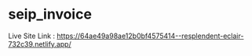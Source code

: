 # seip_invoice
Live Site Link : https://64ae49a98ae12b0bf4575414--resplendent-eclair-732c39.netlify.app/
